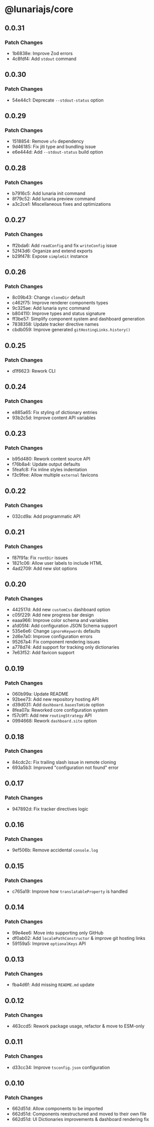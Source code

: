# @lunariajs/core

## 0.0.31

### Patch Changes

- 1b6838e: Improve Zod errors
- 4c8fdf4: Add `stdout` command

## 0.0.30

### Patch Changes

- 54e44c1: Deprecate `--stdout-status` option

## 0.0.29

### Patch Changes

- 1518854: Remove `ufo` dependency
- 9d46185: Fix jiti type and bundling issue
- e6e444d: Add `--stdout-status` build option

## 0.0.28

### Patch Changes

- b7916c5: Add lunaria init command
- 8f79c52: Add lunaria preview command
- a3c2ce1: Miscellaneous fixes and optimizations

## 0.0.27

### Patch Changes

- ff2bda6: Add `readConfig` and fix `writeConfig` issue
- 52f43d6: Organize and extend exports
- b29f478: Expose `simpleGit` instance

## 0.0.26

### Patch Changes

- 8c09b43: Change `cloneDir` default
- c462f75: Improve renderer components types
- 9c325ae: Add lunaria sync command
- b804110: Improve types and status signature
- ff3be57: Simplify component system and dashboard generation
- 7838358: Update tracker directive names
- cbdb059: Improve generated `gitHostingLinks.history()`

## 0.0.25

### Patch Changes

- d1f6623: Rework CLI

## 0.0.24

### Patch Changes

- e885a65: Fix styling of dictionary entries
- 93b2c5d: Improve content API variables

## 0.0.23

### Patch Changes

- b95d480: Rework content source API
- f76b8a4: Update output defaults
- 5feafc8: Fix inline styles indentation
- f3c9fee: Allow multiple `external` favicons

## 0.0.22

### Patch Changes

- 032cd9a: Add programmatic API

## 0.0.21

### Patch Changes

- f87f91a: Fix `rootDir` issues
- 1821c06: Allow user labels to include HTML
- 4ad2709: Add new slot options

## 0.0.20

### Patch Changes

- 442517d: Add new `customCss` dashboard option
- c05f229: Add new progress bar design
- eaaa966: Improve color schema and variables
- a1d05f4: Add configuration JSON Schema support
- 535e6e6: Change `ignoreKeywords` defaults
- 2d6e7a0: Improve configuration errors
- 95267a4: Fix component rendering issues
- a778d74: Add support for tracking only dictionaries
- 7e63f52: Add favicon support

## 0.0.19

### Patch Changes

- 060b99a: Update README
- 92bee73: Add new repository hosting API
- d39d031: Add `dashboard.basesToHide` option
- 8fea07a: Reworked core configuration system
- f57c9f1: Add new `routingStrategy` API
- 0994668: Rework `dashboard.site` option

## 0.0.18

### Patch Changes

- 84cdc2c: Fix trailing slash issue in remote cloning
- 693a5b3: Improved "configuration not found" error

## 0.0.17

### Patch Changes

- 947892d: Fix tracker directives logic

## 0.0.16

### Patch Changes

- 9ef506b: Remove accidental `console.log`

## 0.0.15

### Patch Changes

- c765a19: Improve how `translatableProperty` is handled

## 0.0.14

### Patch Changes

- 99e4ee6: Move into supporting only GitHub
- df0ab02: Add `localePathConstructor` & improve git hosting links
- 59159a5: Improve `optionalKeys` API

## 0.0.13

### Patch Changes

- fba4d6f: Add missing `README.md` update

## 0.0.12

### Patch Changes

- 463ccd5: Rework package usage, refactor & move to ESM-only

## 0.0.11

### Patch Changes

- d33cc34: Improve `tsconfig.json` configuration

## 0.0.10

### Patch Changes

- 662d51d: Allow components to be imported
- 662d51d: Components reestructured and moved to their own file
- 662d51d: UI Dictionaries improvements & dashboard rendering fix

